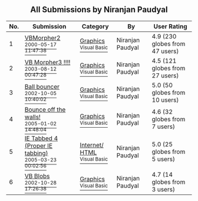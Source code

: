﻿<div align="center">

## All Submissions by Niranjan Paudyal

</div>

No.  | Submission | Category | By   | User Rating
---- | ---------- | -------- | ---- | -----------
1 | [VBMorpher2<br /><sup>2000-05-17 11:47:38</sup>](https://github.com/Planet-Source-Code/niranjan-paudyal-vbmorpher2__1-44075) | [Graphics<br /><sup>Visual Basic</sup>](../ByCategory/graphics__1-46.md) | Niranjan Paudyal | 4.9 (230 globes from 47 users)
2 | [VB Morpher3 \!\!\!\!<br /><sup>2003-08-12 00:47:28</sup>](https://github.com/Planet-Source-Code/niranjan-paudyal-vb-morpher3__1-47626) | [Graphics<br /><sup>Visual Basic</sup>](../ByCategory/graphics__1-46.md) | Niranjan Paudyal | 4.5 (121 globes from 27 users)
3 | [Ball bouncer<br /><sup>2002-10-05 10:40:02</sup>](https://github.com/Planet-Source-Code/niranjan-paudyal-ball-bouncer__1-39561) | [Graphics<br /><sup>Visual Basic</sup>](../ByCategory/graphics__1-46.md) | Niranjan Paudyal | 5.0 (50 globes from 10 users)
4 | [Bounce off the walls\!<br /><sup>2005-01-02 14:48:04</sup>](https://github.com/Planet-Source-Code/niranjan-paudyal-bounce-off-the-walls__1-58069) | [Graphics<br /><sup>Visual Basic</sup>](../ByCategory/graphics__1-46.md) | Niranjan Paudyal | 4.6 (32 globes from 7 users)
5 | [IE Tabbed 4 \(Proper IE tabbing\)<br /><sup>2005-03-23 00:02:56</sup>](https://github.com/Planet-Source-Code/niranjan-paudyal-ie-tabbed-4-proper-ie-tabbing__1-59640) | [Internet/ HTML<br /><sup>Visual Basic</sup>](../ByCategory/internet-html__1-34.md) | Niranjan Paudyal | 5.0 (25 globes from 5 users)
6 | [VB Blobs<br /><sup>2002-10-28 17:26:38</sup>](https://github.com/Planet-Source-Code/niranjan-paudyal-vb-blobs__1-51033) | [Graphics<br /><sup>Visual Basic</sup>](../ByCategory/graphics__1-46.md) | Niranjan Paudyal | 4.7 (14 globes from 3 users)
